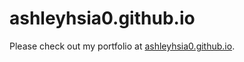 # ashleyhsia0.github.io

Please check out my portfolio at [ashleyhsia0.github.io](https://ashleyhsia0.github.io).
